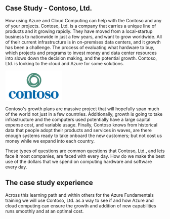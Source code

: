 ## Case Study - Contoso, Ltd.

How using Azure and Cloud Computing can help with the Contoso and any of your projects.  Contoso, Ltd. is a company that carries a unique line of products and it growing rapidly.  They have moved from a local-startup business to nationwide in just a few years, and want to grow worldwide.  All of their current infrastructure is in on-premises data centers, and it growth has been a challenge.  The process of evaluating what hardware to buy, which projects and programs to invest money and data center resources into slows down the decision making, and the potential growth.  Contoso, Ltd. is looking to the cloud and Azure for some solutions.

![Logo using the word Contoso.](../media/Contoso_Logo1.png)

Contoso's growth plans are massive project that will hopefully span much of the world not just in a few countries.  Additionally, growth is going to take infrastructure and the computers used potentially have a large capital expense cost, and variable usage.  Finally, Contoso knows from historical data that people adopt their products and services in waves, are there enough systems ready to take onboard the new customers; but not cost us money while we expand into each country.

These types of questions are common questions that Contoso, Ltd., and lets face it most companies, are faced with every day.  How do we make the best use of the dollars that we spend on computing hardware and software every day.

## The case study experience 
Across this learning path and within others for the Azure Fundamentals training we will use Contoso, Ltd. as a way to see if and how Azure and cloud computing can ensure the growth and addition of new capabilities runs smoothly and at an optimal cost.

